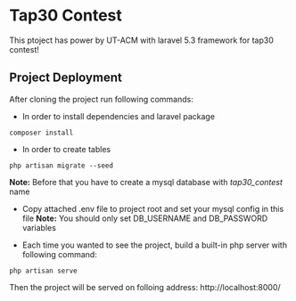 # Tap30 Contest

This ptoject has power by UT-ACM with laravel 5.3 framework for tap30 contest! 

## Project Deployment

After cloning the project run following commands:

* In order to install dependencies and laravel package
~~~
composer install
~~~~

* In order to create tables
~~~
php artisan migrate --seed
~~~
**Note:** Before that you have to create a mysql database with *tap30_contest* name

* Copy attached .env file to project root and set your mysql config in this file 
**Note:** You should only set DB_USERNAME and DB_PASSWORD variables

* Each time you wanted to see the project, build a built-in php server with following command:
~~~
php artisan serve
~~~
Then the project will be served on folloing address:
http://localhost:8000/
